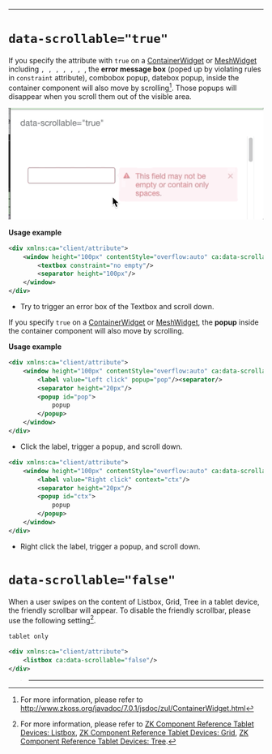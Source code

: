 ------------------------------------------------------------------------

# `data-scrollable="true"`

If you specify the attribute with `true` on a
[ContainerWidget](http://www.zkoss.org/javadoc/7.0.3/jsdoc/zul/ContainerWidget.html)
or
[MeshWidget](http://www.zkoss.org/javadoc/7.0.3/jsdoc/zul/mesh/MeshWidget.html)
including
<window>`, `<groupbox>`, `<panelchildren>`, `<tabpanel>`, `<grid>`, `<listbox>`, `<tree>,
the **error message box** (poped up by violating rules in `constraint`
attribute), combobox popup, datebox popup, inside the container
component will also move by scrolling[^1]. Those popups will disappear
when you scroll them out of the visible area.

![](images/errobox-scrollable.gif)

**Usage example**

``` xml
<div xmlns:ca="client/attribute">
    <window height="100px" contentStyle="overflow:auto" ca:data-scrollable="true">
        <textbox constraint="no empty"/>
        <separator height="100px"/>
    </window>
</div>
```

- Try to trigger an error box of the Textbox and scroll down.

If you specify `true` on a
[ContainerWidget](http://www.zkoss.org/javadoc/7.0.3/jsdoc/zul/ContainerWidget.html)
or
[MeshWidget](http://www.zkoss.org/javadoc/7.0.3/jsdoc/zul/mesh/MeshWidget.html),
the **popup** inside the container component will also move by
scrolling.

**Usage example**

``` xml
<div xmlns:ca="client/attribute">
    <window height="100px" contentStyle="overflow:auto" ca:data-scrollable="true">
        <label value="Left click" popup="pop"/><separator/>
        <separator height="20px"/>
        <popup id="pop">
            popup
        </popup>
    </window>
</div>
```

- Click the label, trigger a popup, and scroll down.

``` xml
<div xmlns:ca="client/attribute">
    <window height="100px" contentStyle="overflow:auto" ca:data-scrollable="true">
        <label value="Right click" context="ctx"/>
        <separator height="20px"/>
        <popup id="ctx">
            popup
        </popup>
    </window>
</div>
```

- Right click the label, trigger a popup, and scroll down.

# `data-scrollable="false"`

When a user swipes on the content of Listbox, Grid, Tree in a tablet
device, the friendly scrollbar will appear. To disable the friendly
scrollbar, please use the following setting[^2].

`tablet only`

``` xml
<div xmlns:ca="client/attribute">
    <listbox ca:data-scrollable="false"/>
</div>
```

> ------------------------------------------------------------------------
>
> <references/>

[^1]: For more information, please refer to
    <http://www.zkoss.org/javadoc/7.0.1/jsdoc/zul/ContainerWidget.html>

[^2]: For more information, please refer to [ZK Component Reference
    Tablet Devices:
    Listbox](ZK_Component_Reference/Tablet_Devices/UI_Enhancements/Listbox#Friendly_Scrolling_Support),
    [ZK Component Reference Tablet Devices:
    Grid](ZK_Component_Reference/Tablet_Devices/UI_Enhancements/Grid#Friendly_Scrolling_Support),
    [ZK Component Reference Tablet Devices:
    Tree](ZK_Component_Reference/Tablet_Devices/UI_Enhancements/Tree#Friendly_Scrolling_Support).
